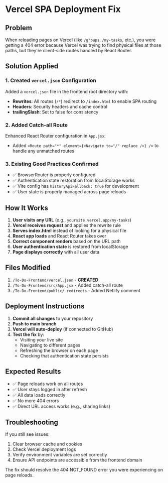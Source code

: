 # Vercel SPA Deployment Fix

## Problem
When reloading pages on Vercel (like `/groups`, `/my-tasks`, etc.), you were getting a 404 error because Vercel was trying to find physical files at those paths, but they're client-side routes handled by React Router.

## Solution Applied

### 1. Created `vercel.json` Configuration
Added a `vercel.json` file in the frontend root directory with:
- **Rewrites**: All routes (`/*`) redirect to `/index.html` to enable SPA routing
- **Headers**: Security headers and cache control
- **trailingSlash**: Set to false for consistency

### 2. Added Catch-all Route
Enhanced React Router configuration in `App.jsx`:
- Added `<Route path="*" element={<Navigate to="/" replace />} />` to handle any unmatched routes

### 3. Existing Good Practices Confirmed
- ✅ BrowserRouter is properly configured
- ✅ Authentication state restoration from localStorage works
- ✅ Vite config has `historyApiFallback: true` for development
- ✅ User state is properly managed across page reloads

## How It Works

1. **User visits any URL** (e.g., `yoursite.vercel.app/my-tasks`)
2. **Vercel receives request** and applies the rewrite rule
3. **Serves index.html** instead of looking for a physical file
4. **React app loads** and React Router takes over
5. **Correct component renders** based on the URL path
6. **User authentication state** is restored from localStorage
7. **Page displays correctly** with all user data

## Files Modified

1. `/To-Do-Frontend/vercel.json` - **CREATED**
2. `/To-Do-Frontend/src/App.jsx` - Added catch-all route
3. `/To-Do-Frontend/public/_redirects` - Added Netlify comment

## Deployment Instructions

1. **Commit all changes** to your repository
2. **Push to main branch**
3. **Vercel will auto-deploy** (if connected to GitHub)
4. **Test the fix** by:
   - Visiting your live site
   - Navigating to different pages
   - Refreshing the browser on each page
   - Checking that authentication state persists

## Expected Results

- ✅ Page reloads work on all routes
- ✅ User stays logged in after refresh
- ✅ All data loads correctly
- ✅ No more 404 errors
- ✅ Direct URL access works (e.g., sharing links)

## Troubleshooting

If you still see issues:
1. Clear browser cache and cookies
2. Check Vercel deployment logs
3. Verify environment variables are set correctly
4. Ensure API endpoints are accessible from the frontend domain

The fix should resolve the 404 NOT_FOUND error you were experiencing on page reloads.
